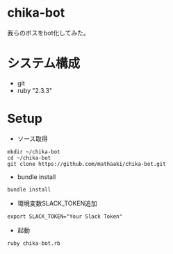# chika-bot
我らのボスをbot化してみた。

# システム構成
* git
* ruby "2.3.3"

# Setup
* ソース取得
```
mkdir ~/chika-bot
cd ~/chika-bot
git clone https://github.com/mathaaki/chika-bot.git
```

* bundle install
```
bundle install
```

* 環境変数SLACK_TOKEN追加
```
export SLACK_TOKEN="Your Slack Token"
```

* 起動
```
ruby chika-bot.rb
```
